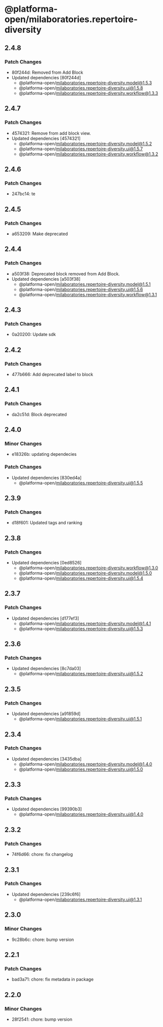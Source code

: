 # @platforma-open/milaboratories.repertoire-diversity

## 2.4.8

### Patch Changes

- 80f244d: Removed from Add Block
- Updated dependencies [80f244d]
  - @platforma-open/milaboratories.repertoire-diversity.model@1.5.3
  - @platforma-open/milaboratories.repertoire-diversity.ui@1.5.8
  - @platforma-open/milaboratories.repertoire-diversity.workflow@1.3.3

## 2.4.7

### Patch Changes

- 4574321: Remove from add block view.
- Updated dependencies [4574321]
  - @platforma-open/milaboratories.repertoire-diversity.model@1.5.2
  - @platforma-open/milaboratories.repertoire-diversity.ui@1.5.7
  - @platforma-open/milaboratories.repertoire-diversity.workflow@1.3.2

## 2.4.6

### Patch Changes

- 247bc14: te

## 2.4.5

### Patch Changes

- a653209: Make deprecated

## 2.4.4

### Patch Changes

- a503f38: Deprecated block removed from Add Block.
- Updated dependencies [a503f38]
  - @platforma-open/milaboratories.repertoire-diversity.model@1.5.1
  - @platforma-open/milaboratories.repertoire-diversity.ui@1.5.6
  - @platforma-open/milaboratories.repertoire-diversity.workflow@1.3.1

## 2.4.3

### Patch Changes

- 0a20200: Update sdk

## 2.4.2

### Patch Changes

- 477b666: Add deprecated label to block

## 2.4.1

### Patch Changes

- da2c51d: Block deprecated

## 2.4.0

### Minor Changes

- e18326b: updating dependecies

### Patch Changes

- Updated dependencies [830ed4a]
  - @platforma-open/milaboratories.repertoire-diversity.ui@1.5.5

## 2.3.9

### Patch Changes

- d18f601: Updated tags and ranking

## 2.3.8

### Patch Changes

- Updated dependencies [0ed8526]
  - @platforma-open/milaboratories.repertoire-diversity.workflow@1.3.0
  - @platforma-open/milaboratories.repertoire-diversity.model@1.5.0
  - @platforma-open/milaboratories.repertoire-diversity.ui@1.5.4

## 2.3.7

### Patch Changes

- Updated dependencies [d177ef3]
  - @platforma-open/milaboratories.repertoire-diversity.model@1.4.1
  - @platforma-open/milaboratories.repertoire-diversity.ui@1.5.3

## 2.3.6

### Patch Changes

- Updated dependencies [8c7da03]
  - @platforma-open/milaboratories.repertoire-diversity.ui@1.5.2

## 2.3.5

### Patch Changes

- Updated dependencies [a91859d]
  - @platforma-open/milaboratories.repertoire-diversity.ui@1.5.1

## 2.3.4

### Patch Changes

- Updated dependencies [3435dba]
  - @platforma-open/milaboratories.repertoire-diversity.model@1.4.0
  - @platforma-open/milaboratories.repertoire-diversity.ui@1.5.0

## 2.3.3

### Patch Changes

- Updated dependencies [99390b3]
  - @platforma-open/milaboratories.repertoire-diversity.ui@1.4.0

## 2.3.2

### Patch Changes

- 74f6d66: chore: fix changelog

## 2.3.1

### Patch Changes

- Updated dependencies [239c6f6]
  - @platforma-open/milaboratories.repertoire-diversity.ui@1.3.1

## 2.3.0

### Minor Changes

- 9c28b6c: chore: bump version

## 2.2.1

### Patch Changes

- bad3a71: chore: fix metadata in package

## 2.2.0

### Minor Changes

- 28f2541: chore: bump version
